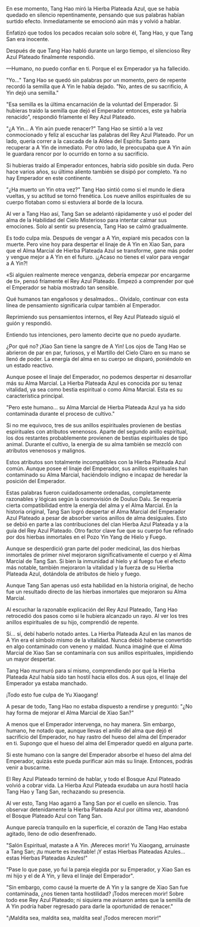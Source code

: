 
En ese momento, Tang Hao miró la Hierba Plateada Azul, que se había quedado en silencio repentinamente, pensando que sus palabras habían surtido efecto. Inmediatamente se emocionó aún más y volvió a hablar.

Enfatizó que todos los pecados recaían solo sobre él, Tang Hao, y que Tang San era inocente.

Después de que Tang Hao habló durante un largo tiempo, el silencioso Rey Azul Plateado finalmente respondió.

—Humano, no puedo confiar en ti. Porque el ex Emperador ya ha fallecido.

"Yo..." Tang Hao se quedó sin palabras por un momento, pero de repente recordó la semilla que A Yin le había dejado. "No, antes de su sacrificio, A Yin dejó una semilla."

"Esa semilla es la última encarnación de la voluntad del Emperador. Si hubieras traído la semilla que dejó el Emperador entonces, este ya habría renacido", respondió fríamente el Rey Azul Plateado.

"¿A Yin... A Yin aún puede renacer?" Tang Hao se sintió a la vez conmocionado y feliz al escuchar las palabras del Rey Azul Plateado. Por un lado, quería correr a la cascada de la Aldea del Espíritu Santo para recuperar a A Yin de inmediato. Por otro lado, le preocupaba que A Yin aún le guardara rencor por lo ocurrido en torno a su sacrificio.

Si hubieras traído al Emperador entonces, habría sido posible sin duda. Pero hace varios años, su último aliento también se disipó por completo. Ya no hay Emperador en este continente.

"¿Ha muerto un Yin otra vez?" Tang Hao sintió como si el mundo le diera vueltas, y su actitud se tornó frenética. Los nueve anillos espirituales de su cuerpo flotaban como si estuviera al borde de la locura.

Al ver a Tang Hao así, Tang San se adelantó rápidamente y usó el poder del alma de la Habilidad del Cielo Misterioso para intentar calmar sus emociones. Solo al sentir su presencia, Tang Hao se calmó gradualmente.

Es todo culpa mía. Después de vengar a A Yin, expiaré mis pecados con la muerte. Pero vine hoy para despertar el linaje de A Yin en Xiao San, para que el Alma Marcial de Hierba Plateada Azul se transforme, gane más poder y vengue mejor a A Yin en el futuro. ¡¿Acaso no tienes el valor para vengar a A Yin?!

«Si alguien realmente merece venganza, debería empezar por encargarme de ti», pensó fríamente el Rey Azul Plateado. Empezó a comprender por qué el Emperador se había mostrado tan sensible.

Qué humanos tan engañosos y desalmados... Olvídalo, continuar con esta línea de pensamiento significaría culpar también al Emperador.

Reprimiendo sus pensamientos internos, el Rey Azul Plateado siguió el guión y respondió.

Entiendo tus intenciones, pero lamento decirte que no puedo ayudarte.

¿Por qué no? ¡Xiao San tiene la sangre de A Yin! Los ojos de Tang Hao se abrieron de par en par, furiosos, y el Martillo del Cielo Claro en su mano se llenó de poder. La energía del alma en su cuerpo se disparó, poniéndolo en un estado reactivo.

Aunque posee el linaje del Emperador, no podemos despertar ni desarrollar más su Alma Marcial. La Hierba Plateada Azul es conocida por su tenaz vitalidad, ya sea como bestia espiritual o como Alma Marcial. Esta es su característica principal.

"Pero este humano... su Alma Marcial de Hierba Plateada Azul ya ha sido contaminada durante el proceso de cultivo."

Si no me equivoco, tres de sus anillos espirituales provienen de bestias espirituales con atributos venenosos. Aparte del segundo anillo espiritual, los dos restantes probablemente provienen de bestias espirituales de tipo animal. Durante el cultivo, la energía de su alma también se mezcló con atributos venenosos y malignos.

Estos atributos son totalmente incompatibles con la Hierba Plateada Azul común. Aunque posee el linaje del Emperador, sus anillos espirituales han contaminado su Alma Marcial, haciéndolo indigno e incapaz de heredar la posición del Emperador.

Estas palabras fueron cuidadosamente ordenadas, completamente razonables y lógicas según la cosmovisión de Douluo Dalu. Se requería cierta compatibilidad entre la energía del alma y el Alma Marcial. En la historia original, Tang San logró despertar el Alma Marcial del Emperador Azul Plateado a pesar de absorber varios anillos de alma desiguales. Esto se debió en parte a las contribuciones del clan Hierba Azul Plateada y a la guía del Rey Azul Plateado. Otro factor clave fue que su cuerpo fue refinado por dos hierbas inmortales en el Pozo Yin Yang de Hielo y Fuego.

Aunque se desperdició gran parte del poder medicinal, las dos hierbas inmortales de primer nivel mejoraron significativamente el cuerpo y el Alma Marcial de Tang San. Si bien la inmunidad al hielo y al fuego fue el efecto más notable, también mejoraron la vitalidad y la fuerza de su Hierba Plateada Azul, dotándola de atributos de hielo y fuego.

Aunque Tang San apenas usó esta habilidad en la historia original, de hecho fue un resultado directo de las hierbas inmortales que mejoraron su Alma Marcial.

Al escuchar la razonable explicación del Rey Azul Plateado, Tang Hao retrocedió dos pasos como si le hubiera alcanzado un rayo. Al ver los tres anillos espirituales de su hijo, comprendió de repente.

Sí... sí, debí haberlo notado antes. La Hierba Plateada Azul en las manos de A Yin era el símbolo mismo de la vitalidad. Nunca debió haberse convertido en algo contaminado con veneno y maldad. Nunca imaginé que el Alma Marcial de Xiao San se contaminaría con sus anillos espirituales, impidiendo un mayor despertar.

Tang Hao murmuró para sí mismo, comprendiendo por qué la Hierba Plateada Azul había sido tan hostil hacia ellos dos. A sus ojos, el linaje del Emperador ya estaba manchado.

¡Todo esto fue culpa de Yu Xiaogang!

A pesar de todo, Tang Hao no estaba dispuesto a rendirse y preguntó: "¿No hay forma de mejorar el Alma Marcial de Xiao San?"

A menos que el Emperador intervenga, no hay manera. Sin embargo, humano, he notado que, aunque llevas el anillo del alma que dejó el sacrificio del Emperador, no hay rastro del hueso del alma del Emperador en ti. Supongo que el hueso del alma del Emperador quedó en alguna parte.

Si este humano con la sangre del Emperador absorbe el hueso del alma del Emperador, quizás este pueda purificar aún más su linaje. Entonces, podrás venir a buscarme.

El Rey Azul Plateado terminó de hablar, y todo el Bosque Azul Plateado volvió a cobrar vida. La Hierba Azul Plateada exudaba un aura hostil hacia Tang Hao y Tang San, rechazando su presencia.

Al ver esto, Tang Hao agarró a Tang San por el cuello en silencio. Tras observar detenidamente la Hierba Plateada Azul por última vez, abandonó el Bosque Plateado Azul con Tang San.

Aunque parecía tranquilo en la superficie, el corazón de Tang Hao estaba agitado, lleno de odio desenfrenado.

"Salón Espiritual, mataste a A Yin. ¡Mereces morir! Yu Xiaogang, arruinaste a Tang San; ¡tu muerte es inevitable! ¡Y estas Hierbas Plateadas Azules... estas Hierbas Plateadas Azules!"

"Pase lo que pase, yo fui la pareja elegida por su Emperador, y Xiao San es mi hijo y el de A Yin, y lleva el linaje del Emperador".

"Sin embargo, como causé la muerte de A Yin y la sangre de Xiao San fue contaminada, ¿nos tienen tanta hostilidad? ¡Todos merecen morir! Sobre todo ese Rey Azul Plateado; ni siquiera me avisaron antes que la semilla de A Yin podría haber regresado para darle la oportunidad de renacer."

"¡Maldita sea, maldita sea, maldita sea! ¡Todos merecen morir!"